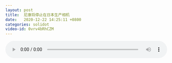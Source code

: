 ```yaml
---
layout: post
title:  尼康将停止在日本生产相机
date:   2020-12-22 14:25:11 +0800
categories: solidot
video-id: 0vrv4bRhCZM
---
```


<audio src="/assets/4e46572f4b2db82b3a87a99ad64388fd.mp3" style="width: 100%;" controls></audio>

